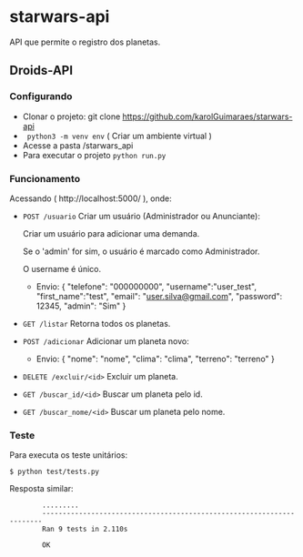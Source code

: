 # starwars-api
API que permite o registro dos planetas.

## Droids-API

### Configurando
 - Clonar o projeto: git clone https://github.com/karolGuimaraes/starwars-api
 - ` python3 -m venv env` ( Criar um ambiente virtual )
 - Acesse a pasta /starwars_api
 - Para executar o projeto `python run.py`

 
### Funcionamento

Acessando ( http://localhost:5000/ ), onde:

- ` POST /usuario `  Criar um usuário (Administrador ou Anunciante):
	
	Criar um usuário para adicionar uma demanda.
	
	Se o 'admin' for sim, o usuário é marcado como Administrador.
	
	O username é único.

	- Envio:
		{ 
			"telefone": "000000000", 
			"username":"user_test", 
			"first_name":"test", 
			"email": "user.silva@gmail.com", 
			"password": 12345, 
			"admin": "Sim"
		}



- ` GET /listar ` Retorna todos os planetas. 


- ` POST /adicionar ` Adicionar um planeta novo:

	- Envio:
			{
			 	"nome": "nome", 
				"clima": "clima",
				"terreno": "terreno"
			}



- ` DELETE /excluir/<id> ` Excluir um planeta.

- ` GET /buscar_id/<id> ` Buscar um planeta pelo id.

- ` GET /buscar_nome/<id> ` Buscar um planeta pelo nome.





### Teste

Para executa os teste unitários: 

`$ python test/tests.py`

Resposta similar:

            .........
            ----------------------------------------------------------------------
            Ran 9 tests in 2.110s

            OK





